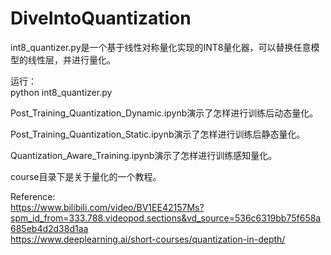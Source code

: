 # DiveIntoQuantization

int8_quantizer.py是一个基于线性对称量化实现的INT8量化器，可以替换任意模型的线性层，并进行量化。  

运行：  
python int8_quantizer.py  

Post_Training_Quantization_Dynamic.ipynb演示了怎样进行训练后动态量化。  

Post_Training_Quantization_Static.ipynb演示了怎样进行训练后静态量化。

Quantization_Aware_Training.ipynb演示了怎样进行训练感知量化。

course目录下是关于量化的一个教程。  

Reference:  
https://www.bilibili.com/video/BV1EE42157Ms?spm_id_from=333.788.videopod.sections&vd_source=536c6319bb75f658a685eb4d2d38d1aa  
https://www.deeplearning.ai/short-courses/quantization-in-depth/  
